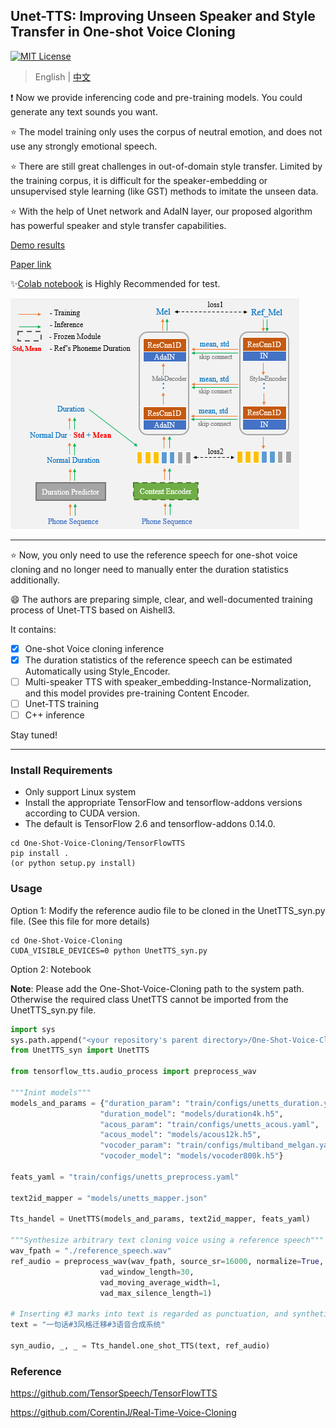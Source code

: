 ## Unet-TTS: Improving Unseen Speaker and Style Transfer in One-shot Voice Cloning
[![MIT License](https://img.shields.io/badge/license-MIT-blue.svg?style=flat)](http://choosealicense.com/licenses/mit/)

> English | [中文](README-CN.md)

:exclamation: Now we provide inferencing code and pre-training models. You could generate any text sounds you want.

:star: The model training only uses the corpus of neutral emotion, and does not use any strongly emotional speech.

:star: There are still great challenges in out-of-domain style transfer. Limited by the training corpus, it is difficult for the speaker-embedding or unsupervised style learning (like GST) methods to imitate the unseen data.

:star: With the help of Unet network and AdaIN layer, our proposed algorithm has powerful speaker and style transfer capabilities.

[Demo results](https://cmsmartvoice.github.io/Unet-TTS/)

[Paper link](https://arxiv.org/abs/2109.11115)

:sparkles:[Colab notebook](https://colab.research.google.com/drive/1sEDvKTJCY7uosb7TvTqwyUdwNPiv3pBW?usp=sharing) is Highly Recommended for test.

![](./pics/structure.png)

---
:star: Now, you only need to use the reference speech for one-shot voice cloning and no longer need to manually enter the duration statistics additionally.

:smile: The authors are preparing simple, clear, and well-documented training process of Unet-TTS based on Aishell3.

It contains:

- [x] One-shot Voice cloning inference
- [x] The duration statistics of the reference speech can be estimated Automatically using Style_Encoder.
- [ ] Multi-speaker TTS with speaker_embedding-Instance-Normalization, and this model provides pre-training Content Encoder.
- [ ] Unet-TTS training
- [ ] C++ inference

 Stay tuned!

---
### Install Requirements
- Only support Linux system
- Install the appropriate TensorFlow and tensorflow-addons versions according to CUDA version. 
- The default is TensorFlow 2.6 and tensorflow-addons 0.14.0.
```shell
cd One-Shot-Voice-Cloning/TensorFlowTTS
pip install . 
(or python setup.py install)
```

### Usage
Option 1: Modify the reference audio file to be cloned in the UnetTTS_syn.py file. (See this file for more details)
```shell
cd One-Shot-Voice-Cloning
CUDA_VISIBLE_DEVICES=0 python UnetTTS_syn.py
```

Option 2: Notebook

**Note**: Please add the One-Shot-Voice-Cloning path to the system path. Otherwise the required class UnetTTS cannot be imported from the UnetTTS_syn.py file.
```python
import sys
sys.path.append("<your repository's parent directory>/One-Shot-Voice-Cloning")
from UnetTTS_syn import UnetTTS

from tensorflow_tts.audio_process import preprocess_wav

"""Inint models"""
models_and_params = {"duration_param": "train/configs/unetts_duration.yaml",
                    "duration_model": "models/duration4k.h5",
                    "acous_param": "train/configs/unetts_acous.yaml",
                    "acous_model": "models/acous12k.h5",
                    "vocoder_param": "train/configs/multiband_melgan.yaml",
                    "vocoder_model": "models/vocoder800k.h5"}

feats_yaml = "train/configs/unetts_preprocess.yaml"

text2id_mapper = "models/unetts_mapper.json"

Tts_handel = UnetTTS(models_and_params, text2id_mapper, feats_yaml)

"""Synthesize arbitrary text cloning voice using a reference speech""" 
wav_fpath = "./reference_speech.wav"
ref_audio = preprocess_wav(wav_fpath, source_sr=16000, normalize=True, trim_silence=True, is_sil_pad=True,
                    vad_window_length=30,
                    vad_moving_average_width=1,
                    vad_max_silence_length=1)

# Inserting #3 marks into text is regarded as punctuation, and synthetic speech can produce pause.
text = "一句话#3风格迁移#3语音合成系统"

syn_audio, _, _ = Tts_handel.one_shot_TTS(text, ref_audio)
```

### Reference
https://github.com/TensorSpeech/TensorFlowTTS

https://github.com/CorentinJ/Real-Time-Voice-Cloning
